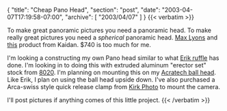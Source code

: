 {
  "title": "Cheap Pano Head",
  "section": "post",
  "date": "2003-04-07T17:19:58-07:00",
  "archive": [
    "2003/04/07"
  ]
}
{{< verbatim >}}
<p>To make great panoramic pictures you need a panoramic head.  To make really great pictures you need a <i>spherical</i> panoramic head.  <a href="http://www.tawbaware.com/maxlyons/">Max Lyons</a> and <a href="http://www.caldwellphotographic.com/MosaicTutorial.html>Brian Caldwell</a> both have examples of what can be done.  (Max says that he uses a homemade pano head with his Nikon 990, but I don't think that would work with my camera -- a Canon D60.)
<p>Unfortunately, spherical panoramic heads are, for some odd reason, very expensive.  Quality camera equipment, in general, is very very expensive, but these seem to be above and beyond.  For an example, check out <a href="http://www.kaidan.com/Detail.bok?no=44">this</a> product from Kaidan.  $740 is too much for me.
<p>I'm looking a constructing my own Pano head similar to what <a href="http://www.erik-krause.de/panohead/">Erik ruffle</a> has done.  I'm looking in to doing this with extruded aluminum "erector set" stock from <a href="http://www.erik-krause.de/panohead/">8020</a>.  I'm planning on mounting this on my <a href="http://www.acratech.net/prod01.htm">Acratech ball head</a>.  Like Erik, I plan on using the ball head upside down.  I've also purchased a Arca-swiss style quick release clamp from <a href="http://www.kirkphoto.com/platforms.html">Kirk Photo</a> to mount the camera.
<p>I'll post pictures if anything comes of this little project.
{{< /verbatim >}}
